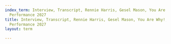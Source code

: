 ```yaml
---
index_term: Interview, Transcript, Rennie Harris, Gesel Mason, You Are Why!, No Boundaries
  Performance 2027
title: Interview, Transcript, Rennie Harris, Gesel Mason, You Are Why!, No Boundaries
  Performance 2027
layout: term

---
```

